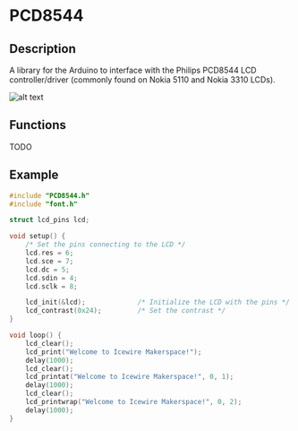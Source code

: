 # PCD8544

## Description

A library for the Arduino to interface with the Philips PCD8544 LCD controller/driver (commonly found on Nokia 5110 and Nokia 3310 LCDs).

![alt text](http://i.imgur.com/5RMZ97Z.gif "PCD8544")

## Functions

TODO

## Example

```C
#include "PCD8544.h"
#include "font.h"

struct lcd_pins lcd;

void setup() {
	/* Set the pins connecting to the LCD */
	lcd.res = 6;
	lcd.sce = 7;
	lcd.dc = 5;
	lcd.sdin = 4;
	lcd.sclk = 8;

	lcd_init(&lcd);				/* Initialize the LCD with the pins */
	lcd_contrast(0x24);			/* Set the contrast */
}

void loop() {
	lcd_clear();
	lcd_print("Welcome to Icewire Makerspace!");
	delay(1000);
	lcd_clear();
	lcd_printat("Welcome to Icewire Makerspace!", 0, 1);
	delay(1000);
	lcd_clear();
	lcd_printwrap("Welcome to Icewire Makerspace!", 0, 2);
	delay(1000);
}
```